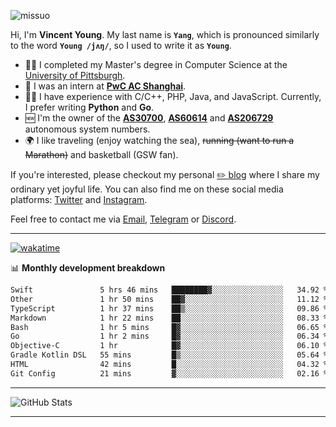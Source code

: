 <p align="left"> <img src="https://komarev.com/ghpvc/?username=missuo&label=Profile%20views&color=0e75b6&style=flat" alt="missuo" /> </p>

Hi, I'm **Vincent Young**. My last name is **`Yang`**, which is pronounced similarly to the word **`Young /jʌŋ/`**, so I used to write it as **`Young`**.

- 👨‍🎓 I completed my Master's degree in Computer Science at the [University of Pittsburgh](https://www.pitt.edu).
- 💼 I was an intern at **[PwC AC Shanghai](https://www.linkedin.com/company/pwc-ac-shanghai/)**.
- 👨‍💻 I have experience with C/C++, PHP, Java, and JavaScript. Currently, I prefer writing **Python** and **Go**.
- 🆕 I'm the owner of the **[AS30700](https://bgp.tools/as/30700)**, **[AS60614](https://bgp.tools/as/60614)** and **[AS206729](https://bgp.tools/as/206729)** autonomous system numbers.
- 🌍 I like traveling (enjoy watching the sea), ~~running (want to run a Marathon)~~ and basketball (GSW fan).

If you're interested, please checkout my personal [✏️ blog](https://missuo.me/) where I share my ordinary yet joyful life. You can also find me on these social media platforms: [Twitter](https://twitter.com/m1ssuo) and [Instagram](https://www.instagram.com/missuo.me).

Feel free to contact me via <a href="mailto:me@owo.nz">Email</a>, [Telegram](https://t.me/missuo) or [Discord](https://discordapp.com/users/missuo#7448).

-------

[![wakatime](https://wakatime.com/badge/user/c13cd961-40ca-417a-afb6-1f9ea8ac295c.svg)](https://wakatime.com/@missuo)

📊 **Monthly development breakdown**
<!--START_SECTION:waka-->

```txt
Swift               5 hrs 46 mins   ████████▓░░░░░░░░░░░░░░░░   34.92 %
Other               1 hr 50 mins    ██▓░░░░░░░░░░░░░░░░░░░░░░   11.12 %
TypeScript          1 hr 37 mins    ██▒░░░░░░░░░░░░░░░░░░░░░░   09.86 %
Markdown            1 hr 22 mins    ██░░░░░░░░░░░░░░░░░░░░░░░   08.33 %
Bash                1 hr 5 mins     █▓░░░░░░░░░░░░░░░░░░░░░░░   06.65 %
Go                  1 hr 2 mins     █▓░░░░░░░░░░░░░░░░░░░░░░░   06.34 %
Objective-C         1 hr            █▓░░░░░░░░░░░░░░░░░░░░░░░   06.10 %
Gradle Kotlin DSL   55 mins         █▒░░░░░░░░░░░░░░░░░░░░░░░   05.64 %
HTML                42 mins         █░░░░░░░░░░░░░░░░░░░░░░░░   04.32 %
Git Config          21 mins         ▓░░░░░░░░░░░░░░░░░░░░░░░░   02.16 %
```

<!--END_SECTION:waka-->

-------

![GitHub Stats](https://github-readme-stats-opal-alpha-76.vercel.app/api?username=missuo&show_icons=true&theme=transparent)

-------

